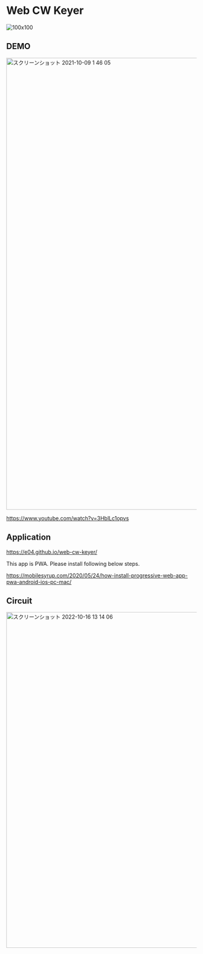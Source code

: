 # Web CW Keyer
![100x100](https://user-images.githubusercontent.com/47185462/129756429-e457161c-21ae-4aaf-ad34-c47824d6c422.png)

## DEMO

<img width="1192" alt="スクリーンショット 2021-10-09 1 46 05" src="https://user-images.githubusercontent.com/47185462/136593673-75d7266f-5878-478b-b0aa-b2f8c86c7763.png">

https://www.youtube.com/watch?v=3HblLc1opvs

## Application

https://e04.github.io/web-cw-keyer/

This app is PWA. Please install following below steps.

https://mobilesyrup.com/2020/05/24/how-install-progressive-web-app-pwa-android-ios-pc-mac/

## Circuit

<img width="886" alt="スクリーンショット 2022-10-16 13 14 06" src="https://user-images.githubusercontent.com/47185462/196017640-8032c1d2-ecba-4d91-a8ce-4c9552d9705d.png">
